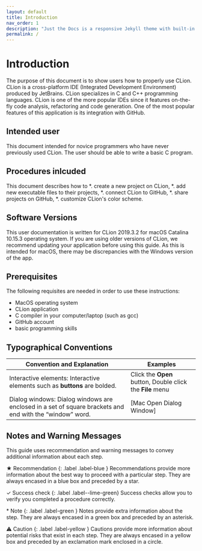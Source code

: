 ```yaml
---
layout: default
title: Introduction
nav_order: 1
description: "Just the Docs is a responsive Jekyll theme with built-in search that is easily customizable and hosted on GitHub Pages."
permalink: /
---
```


# Introduction

The purpose of this document is to show users how to properly use CLion. CLion is a cross-platform IDE (Integrated Development Environment) produced by JetBrains. CLion specializes in C and C++ programming languages. CLion is one of the more popular IDEs since it features on-the-fly code analysis, refactoring and code generation. One of the most popular features of this application is its integration with GitHub.

## Intended user

This document intended for novice programmers who have never previously used CLion. The user should be able to write a basic C program.

## Procedures inlcuded

This document describes how to
  *. create a new project on CLion,
  *. add new executable files to their projects,
  *. connect CLion to GitHub,
  *. share projects on GitHub,
  *. customize CLion's color scheme.
  
## Software Versions

This user documentation is written for CLion 2019.3.2 for macOS Catalina 10.15.3 operating system. If you are using older versions of CLion, we recommend updating your application before using this guide. As this is intended for macOS, there may be discrepancies with the Windows version of the app.  

## Prerequisites

The following requisites are needed in order to use these instructions:
  
* MacOS operating system
* CLion application
* C compiler in your computer/laptop (such as gcc)
* GitHub account
* basic programming skills

## Typographical Conventions

| Convention and Explanation                                                                              | Examples                                             |
|---------------------------------------------------------------------------------------------------------|------------------------------------------------------|
| Interactive elements: Interactive elements such as **buttons** are bolded.                                  | Click the **Open** button, Double click the **File** menu |
| Dialog windows: Dialog windows are enclosed in a set of square brackets and end with the “window” word. | [Mac Open Dialog Window]                             |

## Notes and Warning Messages

This guide uses recommendation and warning messages to convey additional information about each step.

  ★ Recommendation
  {: .label .label-blue }
  Recommendations provide more information about the best way to proceed with a particular step. They are always encased in a blue box and preceded by a star.

  ✓ Success check
  {: .label .label--lime-green}
  Success checks allow you to verify you completed a procedure correctly.
  
  \* Note
  {: .label .label-green }
  Notes provide extra information about the step. They are always encased in a green box and preceded by an asterisk.
  
  ⚠ Caution
  {: .label .label-yellow }
  Cautions provide more information about potential risks that exist in each step. They are always encased in a yellow box and preceded by an exclamation mark enclosed in a circle.
  